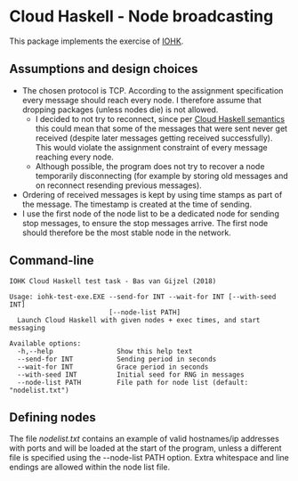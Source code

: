 # Cloud Haskell - Node broadcasting
This package implements the exercise of [IOHK](https://iohk.io/careers/tests/haskell-developer-test).

## Assumptions and design choices
- The chosen protocol is TCP. According to the assignment specification every message should reach every node. I therefore assume that dropping packages (unless nodes die) is not allowed.
    + I decided to not try to reconnect, since per [Cloud Haskell semantics](https://haskell-distributed.github.io/static/semantics.pdf) this could mean that some of the messages that were sent never get received (despite later messages getting received successfully). This would violate the assignment constraint of every message reaching every node. 
    + Although possible, the program does not try to recover a node temporarily disconnecting (for example by storing old messages and on reconnect resending previous messages). 
- Ordering of received messages is kept by using time stamps as part of the message. The timestamp is created at the time of sending. 
- I use the first node of the node list to be a dedicated node for sending stop messages, to ensure the stop messages arrive. The first node should therefore be the most stable node in the network.

## Command-line

```
IOHK Cloud Haskell test task - Bas van Gijzel (2018)

Usage: iohk-test-exe.EXE --send-for INT --wait-for INT [--with-seed INT]
                         [--node-list PATH]
  Launch Cloud Haskell with given nodes + exec times, and start messaging

Available options:
  -h,--help                Show this help text
  --send-for INT           Sending period in seconds
  --wait-for INT           Grace period in seconds
  --with-seed INT          Initial seed for RNG in messages
  --node-list PATH         File path for node list (default: "nodelist.txt")
```

## Defining nodes
The file *nodelist.txt* contains an example of valid hostnames/ip addresses with ports and will be loaded at the start of the program, unless a different file is specified using the --node-list PATH option. 
Extra whitespace and line endings are allowed within the node list file. 